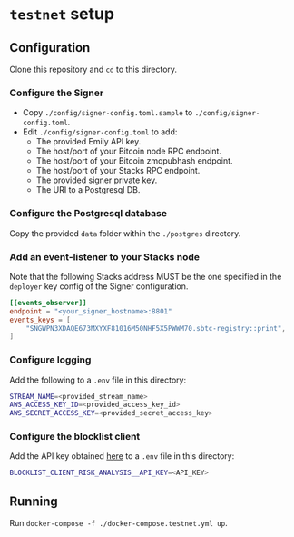 # `testnet` setup

## Configuration

Clone this repository and `cd` to this directory.

### Configure the Signer

- Copy `./config/signer-config.toml.sample` to `./config/signer-config.toml`.
- Edit `./config/signer-config.toml` to add:
  - The provided Emily API key.
  - The host/port of your Bitcoin node RPC endpoint.
  - The host/port of your Bitcoin zmqpubhash endpoint.
  - The host/port of your Stacks RPC endpoint.
  - The provided signer private key.
  - The URI to a Postgresql DB.

### Configure the Postgresql database

Copy the provided `data` folder within the `./postgres` directory.

### Add an event-listener to your Stacks node

Note that the following Stacks address MUST be the one specified in the
`deployer` key config of the Signer configuration.

```toml
[[events_observer]]
endpoint = "<your_signer_hostname>:8801"
events_keys = [
    "SNGWPN3XDAQE673MXYXF81016M50NHF5X5PWWM70.sbtc-registry::print",
]
```

### Configure logging

Add the following to a `.env` file in this directory:

```bash
STREAM_NAME=<provided_stream_name>
AWS_ACCESS_KEY_ID=<provided_access_key_id>
AWS_SECRET_ACCESS_KEY=<provided_secret_access_key>
```

### Configure the blocklist client

Add the API key obtained
[here](https://go.chainalysis.com/crypto-sanctions-screening.html) to a `.env`
file in this directory:

```bash
BLOCKLIST_CLIENT_RISK_ANALYSIS__API_KEY=<API_KEY>
```

## Running

Run `docker-compose -f ./docker-compose.testnet.yml up`.
